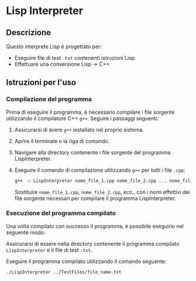 # Lisp Interpreter

## Descrizione
Questo interprete Lisp è progettato per:
- Eseguire file di test `.txt` contenenti istruzioni Lisp.
- Effettuare una conversione Lisp -> C++

## Istruzioni per l'uso

### Compilazione del programma

Prima di eseguire il programma, è necessario compilare i file sorgente utilizzando il compilatore C++ `g++`. Seguire i passaggi seguenti:

1. Assicurarsi di avere `g++` installato nel proprio sistema.
2. Aprire il terminale o la riga di comando.
3. Navigare alla directory contenente i file sorgente del programma LispInterpreter.
4. Eseguire il comando di compilazione utilizzando `g++` per tutti i file `.cpp`:

    ```bash
    g++ -o LispInterpreter nome_file_1.cpp nome_file_2.cpp ... nome_file_n.cpp
    ```

    Sostituire `nome_file_1.cpp`, `nome_file_2.cpp`, ecc., con i nomi effettivi dei file sorgente necessari per compilare il programma LispInterpreter.

### Esecuzione del programma compilato

Una volta compilato con successo il programma, è possibile eseguirlo nel seguente modo:

Assicurarsi di essere nella directory contenente il programma compilato `LispInterpreter` e il file di test `.txt`.

Eseguire il programma compilato utilizzando il comando seguente:

```bash
./LispInterpreter ../TestFiles/file_name.txt

